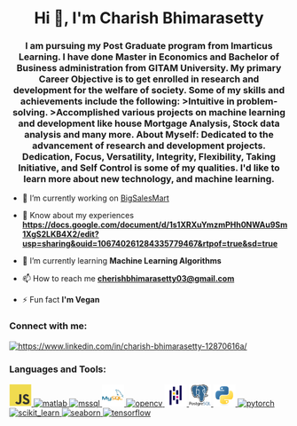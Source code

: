 <h1 align="center">Hi 👋, I'm Charish Bhimarasetty</h1>
<h3 align="center">I am pursuing my Post Graduate program from Imarticus Learning. I have done Master in Economics and Bachelor of Business administration from GITAM University. My primary Career Objective is to get enrolled in research and development for the welfare of society. Some of my skills and achievements include the following: >Intuitive in problem-solving. >Accomplished various projects on machine learning and development like house Mortgage Analysis, Stock data analysis and many more. About Myself: Dedicated to the advancement of research and development projects. Dedication, Focus, Versatility, Integrity, Flexibility, Taking Initiative, and Self Control is some of my qualities. I'd like to learn more about new technology, and machine learning.</h3>

- 🔭 I’m currently working on [BigSalesMart](http://localhost:8888/notebooks/Data%20Preprocessing.ipynb)

- 📄 Know about my experiences **https://docs.google.com/document/d/1s1XRXuYmzmPHh0NWAu9Sm1XgS2LKB4X2/edit?usp=sharing&ouid=106740261284335779467&rtpof=true&sd=true**

- 🌱 I’m currently learning **Machine Learning Algorithms**

- 📫 How to reach me **cherishbhimarasetty03@gmail.com**

- ⚡ Fun fact **I'm Vegan**

<h3 align="left">Connect with me:</h3>
<p align="left">
<a href="https://linkedin.com/in/https://www.linkedin.com/in/charish-bhimarasetty-12870616a/" target="blank"><img align="center" src="https://raw.githubusercontent.com/rahuldkjain/github-profile-readme-generator/master/src/images/icons/Social/linked-in-alt.svg" alt="https://www.linkedin.com/in/charish-bhimarasetty-12870616a/" height="30" width="40" /></a>
</p>

<h3 align="left">Languages and Tools:</h3>
<p align="left"> <a href="https://developer.mozilla.org/en-US/docs/Web/JavaScript" target="_blank" rel="noreferrer"> <img src="https://raw.githubusercontent.com/devicons/devicon/master/icons/javascript/javascript-original.svg" alt="javascript" width="40" height="40"/> </a> <a href="https://www.mathworks.com/" target="_blank" rel="noreferrer"> <img src="https://upload.wikimedia.org/wikipedia/commons/2/21/Matlab_Logo.png" alt="matlab" width="40" height="40"/> </a> <a href="https://www.microsoft.com/en-us/sql-server" target="_blank" rel="noreferrer"> <img src="https://www.svgrepo.com/show/303229/microsoft-sql-server-logo.svg" alt="mssql" width="40" height="40"/> </a> <a href="https://www.mysql.com/" target="_blank" rel="noreferrer"> <img src="https://raw.githubusercontent.com/devicons/devicon/master/icons/mysql/mysql-original-wordmark.svg" alt="mysql" width="40" height="40"/> </a> <a href="https://opencv.org/" target="_blank" rel="noreferrer"> <img src="https://www.vectorlogo.zone/logos/opencv/opencv-icon.svg" alt="opencv" width="40" height="40"/> </a> <a href="https://pandas.pydata.org/" target="_blank" rel="noreferrer"> <img src="https://raw.githubusercontent.com/devicons/devicon/2ae2a900d2f041da66e950e4d48052658d850630/icons/pandas/pandas-original.svg" alt="pandas" width="40" height="40"/> </a> <a href="https://www.postgresql.org" target="_blank" rel="noreferrer"> <img src="https://raw.githubusercontent.com/devicons/devicon/master/icons/postgresql/postgresql-original-wordmark.svg" alt="postgresql" width="40" height="40"/> </a> <a href="https://www.python.org" target="_blank" rel="noreferrer"> <img src="https://raw.githubusercontent.com/devicons/devicon/master/icons/python/python-original.svg" alt="python" width="40" height="40"/> </a> <a href="https://pytorch.org/" target="_blank" rel="noreferrer"> <img src="https://www.vectorlogo.zone/logos/pytorch/pytorch-icon.svg" alt="pytorch" width="40" height="40"/> </a> <a href="https://scikit-learn.org/" target="_blank" rel="noreferrer"> <img src="https://upload.wikimedia.org/wikipedia/commons/0/05/Scikit_learn_logo_small.svg" alt="scikit_learn" width="40" height="40"/> </a> <a href="https://seaborn.pydata.org/" target="_blank" rel="noreferrer"> <img src="https://seaborn.pydata.org/_images/logo-mark-lightbg.svg" alt="seaborn" width="40" height="40"/> </a> <a href="https://www.tensorflow.org" target="_blank" rel="noreferrer"> <img src="https://www.vectorlogo.zone/logos/tensorflow/tensorflow-icon.svg" alt="tensorflow" width="40" height="40"/> </a> </p>


